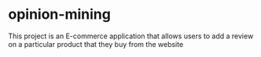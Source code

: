 # opinion-mining
This project is an E-commerce application that allows users to add a review on a particular product that they buy from the website
